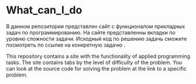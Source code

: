 # What_can_I_do
В данном репозитории представлен сайт с функционалом прикладных задач по программированию.
На сайте представленны вкладки по уровню сложности задачи.
Исходный код по решению задачь сможите посмотреть по ссылке на конкретную задачю .

This repository contains a site with the functionality of applied programming tasks.
The site contains tabs by the level of difficulty of the problem.
You can look at the source code for solving the problem at the link to a specific problem.
